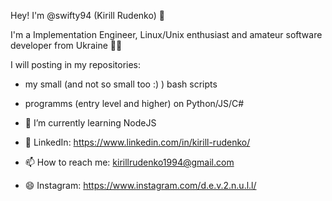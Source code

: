 Hey! I'm @swifty94 (Kirill Rudenko) 👋

I'm a Implementation Engineer, Linux/Unix enthusiast and amateur software developer from Ukraine :yellow_heart::blue_heart:

I will posting in my repositories:

- my small (and not so small too :) ) bash scripts

- programms (entry level and higher) on Python/JS/C#

- 🌱 I’m currently learning NodeJS
- 💬 LinkedIn: https://www.linkedin.com/in/kirill-rudenko/
- 📫 How to reach me: kirillrudenko1994@gmail.com 
- 😄 Instagram: https://www.instagram.com/d.e.v.2.n.u.l.l/
